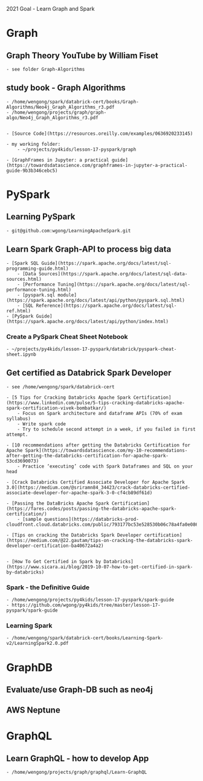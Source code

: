 2021 Goal - Learn Graph and Spark

# Graph 

## Graph Theory YouTube by William Fiset
    - see folder Graph-Algorithms

## study book - Graph Algorithms
    - /home/wengong/spark/databrick-cert/books/Graph-Algorithms/Neo4j_Graph_Algorithms_r3.pdf
    - /home/wengong/projects/graph/graph-algo/Neo4j_Graph_Algorithms_r3.pdf
    

    - [Source Code](https://resources.oreilly.com/examples/0636920233145)

    - my working folder:
        - ~/projects/py4kids/lesson-17-pyspark/graph

    - [GraphFrames in Jupyter: a practical guide](https://towardsdatascience.com/graphframes-in-jupyter-a-practical-guide-9b3b346cebc5)


# PySpark

## Learning PySpark
    - git@github.com:wgong/LearningApacheSpark.git

## Learn Spark Graph-API to process big data

    - [Spark SQL Guide](https://spark.apache.org/docs/latest/sql-programming-guide.html)
        - [Data Sources](https://spark.apache.org/docs/latest/sql-data-sources.html)
        - [Performance Tuning](https://spark.apache.org/docs/latest/sql-performance-tuning.html)
        - [pyspark.sql module](https://spark.apache.org/docs/latest/api/python/pyspark.sql.html)
        - [SQL Reference](https://spark.apache.org/docs/latest/sql-ref.html)
    - [PySpark Guide](https://spark.apache.org/docs/latest/api/python/index.html)

### Create a PySpark Cheat Sheet Notebook
    - ~/projects/py4kids/lesson-17-pyspark/databrick/pyspark-cheat-sheet.ipynb


## Get certified as Databrick Spark Developer
    - see /home/wengong/spark/databrick-cert

    - [5 Tips for Cracking Databricks Apache Spark Certification](https://www.linkedin.com/pulse/5-tips-cracking-databricks-apache-spark-certification-vivek-bombatkar/)
        - Focus on Spark architecture and dataframe APIs (70% of exam syllabus)
        - Write spark code
        - Try to schedule second attempt in a week, if you failed in first attempt.

    - [10 recommendations after getting the Databricks Certification for Apache Spark](https://towardsdatascience.com/my-10-recommendations-after-getting-the-databricks-certification-for-apache-spark-53cd3690073)
        - Practice ‘executing’ code with Spark Dataframes and SQL on your head

    - [Crack Databricks Certified Associate Developer for Apache Spark 3.0](https://medium.com/@sriramn84_34423/crack-databricks-certified-associate-developer-for-apache-spark-3-0-cf4cb89df61d)

    - [Passing the DataBricks Apache Spark Certification](https://fares.codes/posts/passing-the-databricks-apache-spark-certification/)
        - [sample questions](https://databricks-prod-cloudfront.cloud.databricks.com/public/793177bc53e528530b06c78a4fa0e086/0/6221173/100020/latest.html)

    - [Tips on cracking the Databricks Spark Developer certification](https://medium.com/@22.gautam/tips-on-cracking-the-databricks-spark-developer-certification-ba40672a4a2)


    - [How To Get Certified in Spark by Databricks](https://www.sicara.ai/blog/2019-10-07-how-to-get-certified-in-spark-by-databricks)

### Spark - the Definitive Guide

    - /home/wengong/projects/py4kids/lesson-17-pyspark/spark-guide
    - https://github.com/wgong/py4kids/tree/master/lesson-17-pyspark/spark-guide

### Learning Spark

    - /home/wengong/spark/databrick-cert/books/Learning-Spark-v2/LearningSpark2.0.pdf

# GraphDB

## Evaluate/use Graph-DB such as neo4j


## AWS Neptune


# GraphQL

## Learn GraphQL - how to develop App 
    - /home/wengong/projects/graph/graphql/Learn-GraphQL


